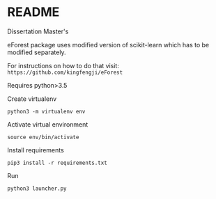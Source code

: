 # README

Dissertation Master's

eForest package uses modified version of scikit-learn which has to be modified separately.

For instructions on how to do that visit:
```https://github.com/kingfengji/eForest```

Requires python>3.5

Create virtualenv

```python3 -m virtualenv env```

Activate virtual environment

```source env/bin/activate```

Install requirements

```pip3 install -r requirements.txt```

Run 

```python3 launcher.py```

